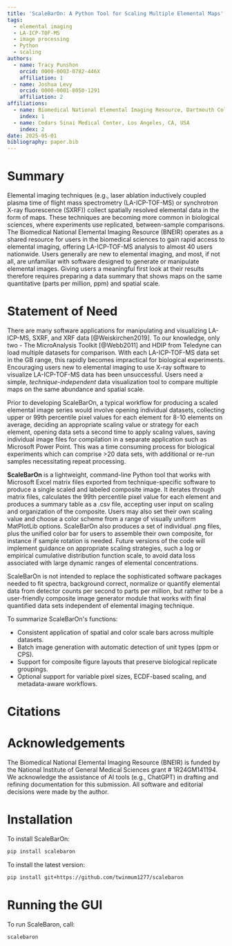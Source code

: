 ```yaml
---
title: 'ScaleBarOn: A Python Tool for Scaling Multiple Elemental Maps'
tags:
  - elemental imaging
  - LA-ICP-TOF-MS
  - image processing
  - Python
  - scaling
authors:
  - name: Tracy Punshon
    orcid: 0000-0003-0782-446X
    affiliation: 1
  - name: Joshua Levy
    orcid: 0000-0001-8050-1291
    affiliation: 2
affiliations:
  - name: Biomedical National Elemental Imaging Resource, Dartmouth College, Hanover, NH, USA
    index: 1
  - name: Cedars Sinai Medical Center, Los Angeles, CA, USA
    index: 2
date: 2025-05-01
bibliography: paper.bib
---
```


# Summary  

Elemental imaging techniques (e.g., laser ablation inductively coupled plasma time of flight mass spectrometry (LA-ICP-TOF-MS) or synchrotron X-ray fluorescence (SXRF)) collect spatially resolved elemental data in the form of maps. These techniques are becoming more common in biological sciences, where experiments use replicated, between-sample comparisons. The Biomedical National Elemental Imaging Resource (BNEIR) operates as a shared resource for users in the biomedical sciences to gain rapid access to elemental imaging, offering LA-ICP-TOF-MS analysis to almost 40 users nationwide. Users generally are new to elemental imaging, and most, if not all, are unfamiliar with software designed to generate or manipulate elemental images. Giving users a meaningful first look at their results therefore requires preparing a data summary that shows maps on the same quantitative (parts per million, ppm) and spatial scale. 

# Statement of Need

There are many software applications for manipulating and visualizing LA-ICP-MS, SXRF, and XRF data [@Weiskirchen2019]. To our knowledge, only two - The MicroAnalysis Toolkit [@Webb2011] and HDIP from Teledyne can load multiple datasets for comparison. With each LA-ICP-TOF-MS data set in the GB range, this rapidly becomes impractical for biological experiments. Encouraging users new to elemental imaging to use X-ray software to visualize LA-ICP-TOF-MS data has been unsuccessful. Users need a simple, *technique-independent* data visualization tool to compare multiple maps on the same abundance and spatial scale. 

Prior to developing ScaleBarOn, a typical workflow for producing a scaled elemental image series would involve opening individual datasets, collecting upper or 99th percentile pixel values for each element for 8-10 elements on average, deciding an appropriate scaling value or strategy for each element, opening data sets a second time to apply scaling values, saving individual image files for compilation in a separate application such as Microsoft Power Point. This was a time consuming process for biological experiments which can comprise >20 data sets, with additional or re-run samples necessitating repeat processing.

**ScaleBarOn** is a lightweight, command-line Python tool that works with Microsoft Excel matrix files exported from technique-specific software to produce a single scaled and labeled composite image. It iterates through matrix files, calculates the 99th percentile pixel value for each element and produces a summary table as a .csv file, accepting user input on scaling and organization of the composite. Users may also set their own scaling value and choose a color scheme from a range of visually uniform MatPlotLib options. ScaleBarOn also produces a set of individual .png files, plus the unified color bar for users to assemble their own composite, for instance if sample rotation is needed. Future versions of the code will implement guidance on appropriate scaling strategies, such a log or empirical cumulative distribution function scale, to avoid data loss associated with large dynamic ranges of elemental concentrations. 

ScaleBarOn is not intended to replace the sophisticated software packages needed to fit spectra, background correct, normalize or quantify elemental data from detector counts per second to parts per million, but rather to be a user-friendly composite image generator module that works with final quantified data sets independent of elemental imaging technique.  

To summarize ScaleBarOn's functions:

- Consistent application of spatial and color scale bars across multiple datasets.
- Batch image generation with automatic detection of unit types (ppm or CPS).
- Support for composite figure layouts that preserve biological replicate groupings.
- Optional support for variable pixel sizes, ECDF-based scaling, and metadata-aware workflows.

# Citations


# Acknowledgements

The Biomedical National Elemental Imaging Resource (BNEIR) is funded by the National Institute of General Medical Sciences grant # 1R24GM141194. We acknowledge the assistance of AI tools (e.g., ChatGPT) in drafting and refining documentation for this submission. All software and editorial decisions were made by the author.

# Installation

To install ScaleBarOn:

```bash
pip install scalebaron
```

To install the latest version:

```bash
pip install git+https://github.com/twinmum1277/scalebaron
```

# Running the GUI

To run ScaleBaron, call:

```bash
scalebaron
```